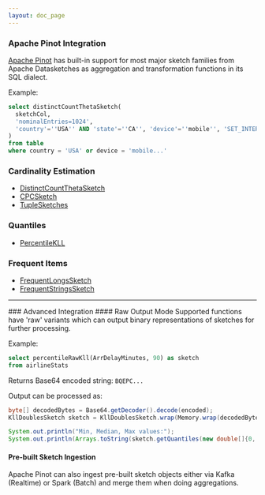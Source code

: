 ```yaml
---
layout: doc_page
---
```

<!--
    Licensed to the Apache Software Foundation (ASF) under one
    or more contributor license agreements.  See the NOTICE file
    distributed with this work for additional information
    regarding copyright ownership.  The ASF licenses this file
    to you under the Apache License, Version 2.0 (the
    "License"); you may not use this file except in compliance
    with the License.  You may obtain a copy of the License at

      http://www.apache.org/licenses/LICENSE-2.0

    Unless required by applicable law or agreed to in writing,
    software distributed under the License is distributed on an
    "AS IS" BASIS, WITHOUT WARRANTIES OR CONDITIONS OF ANY
    KIND, either express or implied.  See the License for the
    specific language governing permissions and limitations
    under the License.
-->
### Apache Pinot Integration
[Apache Pinot](https://pinot.apache.org/) has built-in support for most major sketch families from Apache Datasketches as aggregation and transformation functions in its SQL dialect.

Example: 
```sql
select distinctCountThetaSketch(
  sketchCol,
  'nominalEntries=1024',
  'country'=''USA'' AND 'state'=''CA'', 'device'=''mobile'', 'SET_INTERSECT($1, $2)'
)
from table
where country = 'USA' or device = 'mobile...'
```

### Cardinality Estimation
* [DistinctCountThetaSketch](https://docs.pinot.apache.org/configuration-reference/functions/distinctcountthetasketch)
* [CPCSketch](https://docs.pinot.apache.org/users/user-guide-query/query-syntax/how-to-handle-unique-counting#compressed-probability-counting-cpc-sketches)
* [TupleSketches](https://docs.pinot.apache.org/users/user-guide-query/query-syntax/how-to-handle-unique-counting#tuple-sketches)

### Quantiles
* [PercentileKLL](https://docs.pinot.apache.org/configuration-reference/functions/percentilekll)

### Frequent Items
* [FrequentLongsSketch](https://docs.pinot.apache.org/configuration-reference/functions/frequentlongssketch)
* [FrequentStringsSketch](https://docs.pinot.apache.org/configuration-reference/functions/frequentstringssketch)

<hr>
### Advanced Integration
#### Raw Output Mode
Supported functions have 'raw' variants which can output binary representations of sketches for further processing.

Example:
```sql
select percentileRawKll(ArrDelayMinutes, 90) as sketch
from airlineStats
```
Returns Base64 encoded string: `BQEPC...`

Output can be processed as:

```java
byte[] decodedBytes = Base64.getDecoder().decode(encoded);
KllDoublesSketch sketch = KllDoublesSketch.wrap(Memory.wrap(decodedBytes));

System.out.println("Min, Median, Max values:");
System.out.println(Arrays.toString(sketch.getQuantiles(new double[]{0, 0.5, 1})));
```

#### Pre-built Sketch Ingestion
Apache Pinot can also ingest pre-built sketch objects either via Kafka (Realtime) or Spark (Batch) and merge them when doing aggregations.
